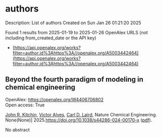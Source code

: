 # authors
Description: List of authors
Created on Sun Jan 26 01:21:20 2025

Found 1 results from 2025-01-19 to 2025-01-26
OpenAlex URLS (not including from_created_date or the API key)
- [https://api.openalex.org/works?filter=author.id%3Ahttps%3A//openalex.org/A5003442464](https://api.openalex.org/works?filter=author.id%3Ahttps%3A//openalex.org/A5003442464)

## Beyond the fourth paradigm of modeling in chemical engineering   

OpenAlex: https://openalex.org/W4406706802    
Open access: True
    
[John R. Kitchin](https://openalex.org/A5003442464), [Victor Alves](https://openalex.org/A5033439256), [Carl D. Laird](https://openalex.org/A5030631754), Nature Chemical Engineering. None(None)] 2025.https://doi.org/10.1038/s44286-024-00170-x ([pdf](https://www.nature.com/articles/s44286-024-00170-x.pdf)).
    
No abstract    

    
